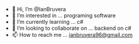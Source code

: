 - 👋 Hi, I’m @IanBruvera
- 👀 I’m interested in ... programing software
- 🌱 I’m currently learning ... c#
- 💞️ I’m looking to collaborate on ... backend on c#
- 📫 How to reach me ... ianbruvera96@gmail.com

<!---
IanBruvera/IanBruvera is a ✨ special ✨ repository because its `README.md` (this file) appears on your GitHub profile.
You can click the Preview link to take a look at your changes.
--->
